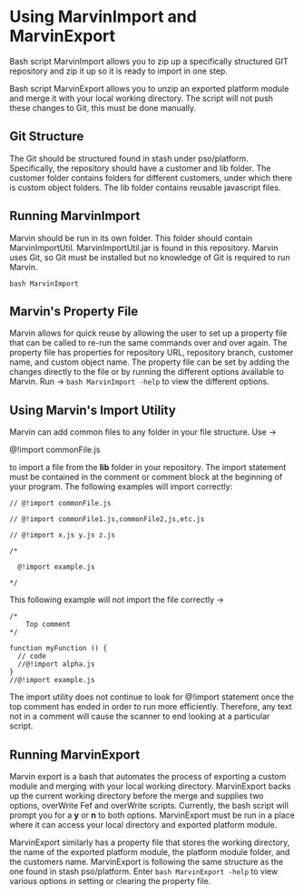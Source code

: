 Using MarvinImport and MarvinExport
============

Bash script MarvinImport allows you to zip up a specifically structured GIT
repository and zip it up so it is ready to import in one step.

Bash script MarvinExport allows you to unzip an exported platform module
and merge it with your local working directory. The script will not push these
changes to Git, this must be done manually. 

## Git Structure

The Git should be structured found in stash under pso/platform. Specifically,
the repository should have a customer and lib folder. The customer folder 
contains folders for different customers, under which there is custom object
folders. The lib folder contains reusable javascript files. 


## Running MarvinImport

Marvin should be run in its own folder. This folder should contain MarvinImportUtil.
MarvinImportUtil.jar is found in this repository. Marvin uses Git, so Git must be
installed but no knowledge of Git is required to run Marvin.

`bash MarvinImport`

## Marvin's Property File

Marvin allows for quick reuse by allowing the user to set up a property
file that can be called to re-run the same commands over and over again.
The property file has properties for repository URL, repository branch,
customer name, and custom object name. The property file can be set
by adding the changes directly to the file or by running the different
options available to Marvin. Run -> `bash MarvinImport -help` to view the 
different options.

## Using Marvin's Import Utility

Marvin can add common files to any folder in your file structure. Use ->

@!import commonFile.js

to import a file from the **lib** folder in your repository. The import
statement must be contained in the comment or comment block at the beginning
of your program. The following examples will import correctly:

`// @!import commonFile.js`

`// @!import commonFile1.js,commonFile2,js,etc.js`

`// @!import x.js y.js z.js`

```
/*

  @!import example.js
  
*/
```

This following example will not import the file correctly ->

``` 
/*
    Top comment 
*/

function myFunction () {
  // code
  //@!import alpha.js
}
//@!import example.js
```

The import utility does not continue to look for @!import statement
once the top comment has ended in order to run more efficiently. Therefore,
any text not in a comment will cause the scanner to end looking at a 
particular script. 

## Running MarvinExport

Marvin export is a bash that automates the process of exporting a custom module
and merging with your local working directory. MarvinExport backs up the current
working directory before the merge and supplies two options, overWrite Fef and 
overWrite scripts. Currently, the bash script will prompt you for a **y** or **n** 
to both options. MarvinExport must be run in a place where it can access your
local directory and exported platform module.

MarvinExport similarly has a property file that stores the working directory, the
name of the exported platform module, the platform module folder, and the customers
name. MarvinExport is following the same structure as the one found in stash pso/platform.
Enter `bash MarvinExport -help` to view various options in setting or clearing the property
file. 


